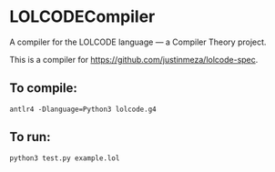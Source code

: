 # LOLCODECompiler
A compiler for the LOLCODE language &mdash; a Compiler Theory project.

This is a compiler for https://github.com/justinmeza/lolcode-spec.

## To compile:

    antlr4 -Dlanguage=Python3 lolcode.g4
    

## To run:

    python3 test.py example.lol

